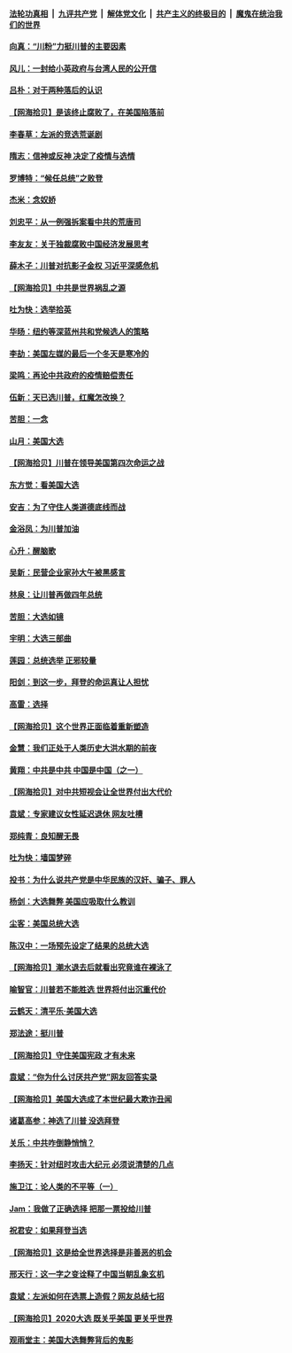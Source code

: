 ####  [法轮功真相](../../../../basic/blob/master/README.md?t=11192002) &nbsp;|&nbsp; [九评共产党](../../../../9ping.md/blob/master/README.md?t=11192002) &nbsp;|&nbsp; [解体党文化](../../../../jtdwh.md/blob/master/README.md?t=11192002)  &nbsp;|&nbsp; [共产主义的终极目的](../../../../gczydzjmd.md/blob/master/README.md?t=11192002) &nbsp;|&nbsp; [魔鬼在统治我们的世界](../../../../mgztzwmdsj.md/blob/master/README.md?t=11192002) 

#### [向真：“川粉”力挺川普的主要因素](../pages/nsc993/n12560774.md?t=11192002) 

#### [风儿：一封给小英政府与台湾人民的公开信](../pages/nsc993/n12560581.md?t=11192002) 

#### [吕朴：对于两种落后的认识](../pages/nsc993/n12560492.md?t=11192002) 

#### [【网海拾贝】是该终止腐败了，在美国陷落前](../pages/nsc993/n12559936.md?t=11192002) 

#### [李春草：左派的竞选荒诞剧](../pages/nsc993/n12558380.md?t=11192002) 

#### [隋志：信神或反神 决定了疫情与选情](../pages/nsc993/n12558255.md?t=11192002) 

#### [罗博特：“候任总统”之败登](../pages/nsc993/n12558189.md?t=11192002) 

#### [杰米：念奴娇](../pages/nsc993/n12558174.md?t=11192002) 

#### [刘忠平：从一例强拆案看中共的荒唐司](../pages/nsc993/n12558036.md?t=11192002) 

#### [李友友：关于独裁腐败中国经济发展思考](../pages/nsc993/n12558004.md?t=11192002) 

#### [薛木子：川普对抗影子金权 习近平深感危机](../pages/nsc993/n12557342.md?t=11192002) 

#### [【网海拾贝】中共是世界祸乱之源](../pages/nsc993/n12555353.md?t=11192002) 

#### [吐为快：选举拾英](../pages/nsc993/n12555041.md?t=11192002) 

#### [华旸：纽约等深蓝州共和党候选人的策略](../pages/nsc993/n12554309.md?t=11192002) 

#### [李劼：美国左媒的最后一个冬天是寒冷的](../pages/nsc993/n12552947.md?t=11192002) 

#### [梁鸣：再论中共政府的疫情赔偿责任](../pages/nsc993/n12553012.md?t=11192002) 

#### [伍新：天已选川普，红魔怎改换？](../pages/nsc993/n12552970.md?t=11192002) 

#### [苦胆：一念](../pages/nsc993/n12552957.md?t=11192002) 

#### [山月：美国大选](../pages/nsc993/n12552446.md?t=11192002) 

#### [【网海拾贝】川普在领导美国第四次命运之战](../pages/nsc993/n12551973.md?t=11192002) 

#### [东方觉：看美国大选](../pages/nsc993/n12551647.md?t=11192002) 

#### [安吉：为了守住人类道德底线而战](../pages/nsc993/n12551111.md?t=11192002) 

#### [金浴凤：为川普加油](../pages/nsc993/n12551085.md?t=11192002) 

#### [心升：醒脑歌](../pages/nsc993/n12550984.md?t=11192002) 

#### [吴新：民营企业家孙大午被黑感言](../pages/nsc993/n12550656.md?t=11192002) 

#### [林泉：让川普再做四年总统](../pages/nsc993/n12550640.md?t=11192002) 

#### [苦胆：大选如镜](../pages/nsc993/n12550630.md?t=11192002) 

#### [宇明：大选三部曲](../pages/nsc993/n12550603.md?t=11192002) 

#### [莲园：总统选举 正邪较量](../pages/nsc993/n12550594.md?t=11192002) 

#### [阳剑：到这一步，拜登的命运真让人担忧](../pages/nsc993/n12549093.md?t=11192002) 

#### [高雷：选择](../pages/nsc993/n12549087.md?t=11192002) 

#### [【网海拾贝】这个世界正面临着重新塑造](../pages/nsc993/n12548326.md?t=11192002) 

#### [金慧：我们正处于人类历史大洪水期的前夜](../pages/nsc993/n12547914.md?t=11192002) 

#### [黄翔：中共是中共 中国是中国（之一）](../pages/nsc993/n12547576.md?t=11192002) 

#### [【网海拾贝】对中共短视会让全世界付出大代价](../pages/nsc993/n12546043.md?t=11192002) 

#### [袁斌：专家建议女性延迟退休 网友吐槽](../pages/nsc993/n12545424.md?t=11192002) 

#### [郑纯青：良知醒无畏](../pages/nsc993/n12545394.md?t=11192002) 

#### [吐为快：墙国梦碎](../pages/nsc993/n12545309.md?t=11192002) 

#### [投书：为什么说共产党是中华民族的汉奸、骗子、罪人](../pages/nsc993/n12545089.md?t=11192002) 

#### [杨剑：大选舞弊 美国应吸取什么教训](../pages/nsc993/n12543937.md?t=11192002) 

#### [尘客：美国总统大选](../pages/nsc993/n12543828.md?t=11192002) 

#### [陈汉中：一场预先设定了结果的总统大选](../pages/nsc993/n12543564.md?t=11192002) 

#### [【网海拾贝】潮水退去后就看出究竟谁在裸泳了](../pages/nsc993/n12543321.md?t=11192002) 

#### [喻智官：川普若不能胜选 世界将付出沉重代价](../pages/nsc993/n12541352.md?t=11192002) 

#### [云鹤天：清平乐‧美国大选](../pages/nsc993/n12540916.md?t=11192002) 

#### [郑法途：挺川普](../pages/nsc993/n12540898.md?t=11192002) 

#### [【网海拾贝】守住美国宪政 才有未来](../pages/nsc993/n12540423.md?t=11192002) 

#### [袁斌：“你为什么讨厌共产党”网友回答实录](../pages/nsc993/n12540208.md?t=11192002) 

#### [【网海拾贝】美国大选成了本世纪最大欺诈丑闻](../pages/nsc993/n12538029.md?t=11192002) 

#### [诸葛高参：神选了川普 没选拜登](../pages/nsc993/n12537664.md?t=11192002) 

#### [关乐：中共咋倒静悄悄？](../pages/nsc993/n12537615.md?t=11192002) 

#### [李扬天：针对纽时攻击大纪元 必须说清楚的几点](../pages/nsc993/n12536001.md?t=11192002) 

#### [施卫江：论人类的不平等（一）](../pages/nsc993/n12535700.md?t=11192002) 

#### [Jam：我做了正确选择 把那一票投给川普](../pages/nsc993/n12535743.md?t=11192002) 

#### [祝君安：如果拜登当选](../pages/nsc993/n12535726.md?t=11192002) 

#### [【网海拾贝】这是给全世界选择是非善恶的机会](../pages/nsc993/n12535061.md?t=11192002) 

#### [邢天行：这一字之变诠释了中国当朝乱象玄机](../pages/nsc993/n12533446.md?t=11192002) 

#### [袁斌：左派如何在选票上造假？网友总结七招](../pages/nsc993/n12533180.md?t=11192002) 

#### [【网海拾贝】2020大选 既关乎美国 更关乎世界](../pages/nsc993/n12533161.md?t=11192002) 

#### [观雨堂主：美国大选舞弊背后的鬼影](../pages/nsc993/n12533153.md?t=11192002) 

